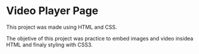 # Video Player Page

This project was made using HTML and CSS.

The objetive of this project was practice to embed images and video insidea HTML and finaly styling with CSS3.
